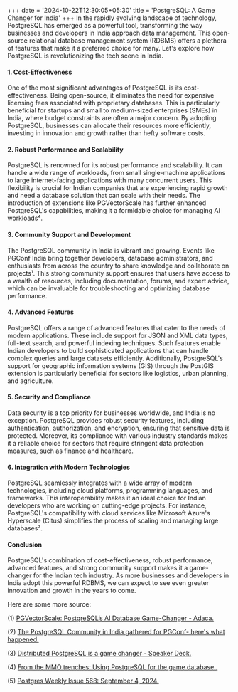 +++
date = '2024-10-22T12:30:05+05:30'
title = 'PostgreSQL: A Game Changer for India'
+++
In the rapidly evolving landscape of technology, PostgreSQL has emerged as a powerful tool, transforming the way businesses and developers in India approach data management. This open-source relational database management system (RDBMS) offers a plethora of features that make it a preferred choice for many. Let's explore how PostgreSQL is revolutionizing the tech scene in India.
#### 1. Cost-Effectiveness
One of the most significant advantages of PostgreSQL is its cost-effectiveness. Being open-source, it eliminates the need for expensive licensing fees associated with proprietary databases. This is particularly beneficial for startups and small to medium-sized enterprises (SMEs) in India, where budget constraints are often a major concern. By adopting PostgreSQL, businesses can allocate their resources more efficiently, investing in innovation and growth rather than hefty software costs.
#### 2. Robust Performance and Scalability
PostgreSQL is renowned for its robust performance and scalability. It can handle a wide range of workloads, from small single-machine applications to large internet-facing applications with many concurrent users. This flexibility is crucial for Indian companies that are experiencing rapid growth and need a database solution that can scale with their needs. The introduction of extensions like PGVectorScale has further enhanced PostgreSQL's capabilities, making it a formidable choice for managing AI workloads⁴.
#### 3. Community Support and Development
The PostgreSQL community in India is vibrant and growing. Events like PGConf India bring together developers, database administrators, and enthusiasts from across the country to share knowledge and collaborate on projects¹. This strong community support ensures that users have access to a wealth of resources, including documentation, forums, and expert advice, which can be invaluable for troubleshooting and optimizing database performance.
#### 4. Advanced Features
PostgreSQL offers a range of advanced features that cater to the needs of modern applications. These include support for JSON and XML data types, full-text search, and powerful indexing techniques. Such features enable Indian developers to build sophisticated applications that can handle complex queries and large datasets efficiently. Additionally, PostgreSQL's support for geographic information systems (GIS) through the PostGIS extension is particularly beneficial for sectors like logistics, urban planning, and agriculture.
#### 5. Security and Compliance
Data security is a top priority for businesses worldwide, and India is no exception. PostgreSQL provides robust security features, including authentication, authorization, and encryption, ensuring that sensitive data is protected. Moreover, its compliance with various industry standards makes it a reliable choice for sectors that require stringent data protection measures, such as finance and healthcare.
#### 6. Integration with Modern Technologies
PostgreSQL seamlessly integrates with a wide array of modern technologies, including cloud platforms, programming languages, and frameworks. This interoperability makes it an ideal choice for Indian developers who are working on cutting-edge projects. For instance, PostgreSQL's compatibility with cloud services like Microsoft Azure's Hyperscale (Citus) simplifies the process of scaling and managing large databases³.
#### Conclusion
PostgreSQL's combination of cost-effectiveness, robust performance, advanced features, and strong community support makes it a game-changer for the Indian tech industry. As more businesses and developers in India adopt this powerful RDBMS, we can expect to see even greater innovation and growth in the years to come.

Here are some more source:

(1) [PGVectorScale: PostgreSQL’s AI Database Game-Changer - Adaca. ](https://www.adaca.com/news/postgresqls-pgvectorscale-the-game-changer-in-ai-database-technology/.)

(2) [The PostgreSQL Community in India gathered for PGConf- here's what happened. ](https://www.postgresql.fastware.com/blog/kathryn-bourne-discusses-pgconf-india-2023.)

(3) [Distributed PostgreSQL is a game changer - Speaker Deck. ](https://speakerdeck.com/citusdata/distributed-postgresql-is-a-game-changer-pgconf-india-2020-parikshit-savjani.)

(4) [From the MMO trenches: Using PostgreSQL for the game database.. ](https://jahej.com/alt/2011_08_08_from-the-mmo-trenches-using-postgresql-for-the-game-database.html.)

(5) [Postgres Weekly Issue 568: September 4, 2024.](https://postgresweekly.com/issues/568.******)